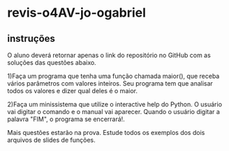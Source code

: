 # revis-o4AV-jo-ogabriel

## instruções

O aluno deverá retornar apenas o link do repositório no GitHub com as soluções das questões abaixo.

1)Faça um programa que tenha uma função chamada maior(), que receba vários parâmetros com valores inteiros. Seu programa tem que analisar todos os valores e dizer qual deles é o maior.

2)Faça um minissistema que utilize o interactive help do Python. O usuário vai digitar o comando e o manual vai aparecer. Quando o usuário digitar a palavra "FIM", o programa se encerrará!.

Mais questões estarão na prova. Estude todos os exemplos dos dois arquivos de slides de funções.
